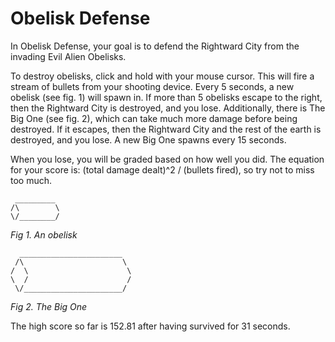 # Obelisk Defense

In Obelisk Defense, your goal is to defend the Rightward City from the invading Evil Alien Obelisks.

To destroy obelisks, click and hold with your mouse cursor.
This will fire a stream of bullets from your shooting device.
Every 5 seconds, a new obelisk (see fig. 1) will spawn in.
If more than 5 obelisks escape to the right, then the Rightward City is destroyed, and you lose.
Additionally, there is The Big One (see fig. 2), which can take much more damage before being destroyed.
If it escapes, then the Rightward City and the rest of the earth is destroyed, and you lose.
A new Big One spawns every 15 seconds.

When you lose, you will be graded based on how well you did.
The equation for your score is: (total damage dealt)^2 / (bullets fired),
so try not to miss too much.

```
 _________
/\        \
\/________/
```

*Fig 1. An obelisk*

```
  _______________________
 /\                      \
/  \                      \
\  /                      /
 \/______________________/
```

*Fig 2. The Big One*

The high score so far is 152.81 after having survived for 31 seconds.